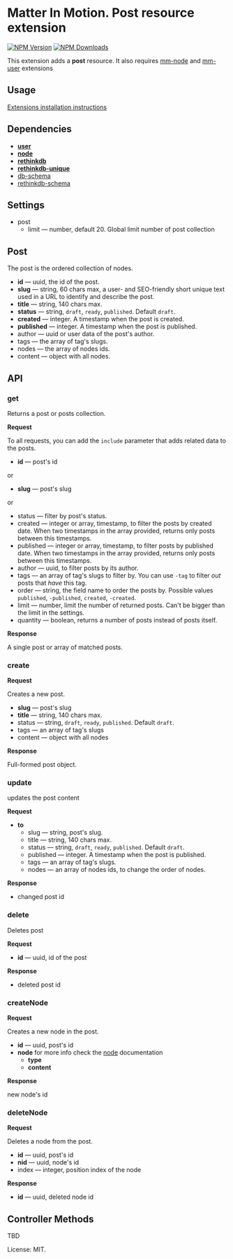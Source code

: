 # Matter In Motion. Post resource extension

[![NPM Version](https://img.shields.io/npm/v/mm-post.svg?style=flat-square)](https://www.npmjs.com/package/mm-post)
[![NPM Downloads](https://img.shields.io/npm/dt/mm-post.svg?style=flat-square)](https://www.npmjs.com/package/mm-post)

This extension adds a __post__ resource. It also requires [mm-node](https://github.com/matter-in-motion/mm-node) and [mm-user](https://github.com/matter-in-motion/mm-user) extensions

## Usage

[Extensions installation instructions](https://github.com/matter-in-motion/mm/blob/master/docs/extensions.md)

## Dependencies

* __[user](https://github.com/matter-in-motion/mm-user)__
* __[node](https://github.com/matter-in-motion/mm-node)__
* __[rethinkdb](https://github.com/matter-in-motion/mm-rethinkdb)__
* __[rethinkdb-unique](https://github.com/matter-in-motion/mm-rethinkdb-unique)__
* [db-schema](https://github.com/matter-in-motion/mm-db-schema)
* [rethinkdb-schema](https://github.com/matter-in-motion/mm-rethinkdb-schema)

## Settings

* post
  - limit — number, default 20. Global limit number of post collection

## Post

The post is the ordered collection of nodes.

* __id__ — uuid, the id of the post.
* __slug__ — string, 60 chars max, a user- and SEO-friendly short unique text used in a URL to identify and describe the post.
* __title__ — string, 140 chars max.
* __status__ — string, `draft`, `ready`, `published`. Default `draft`.
* __created__ — integer. A timestamp when the post is created.
* __published__ — integer. A timestamp when the post is published.
* author — uuid or user data of the post's author.
* tags — the array of tag's slugs.
* nodes — the array of nodes ids.
* content — object with all nodes.

## API

### get

Returns a post or posts collection.

**Request**

To all requests, you can add the `include` parameter that adds related data to the posts.

* **id** — post's id

or

* **slug** — post's slug

or

* status — filter by post's status.
* created — integer or array, timestamp, to filter the posts by created date. When two timestamps in the array provided, returns only posts between this timestamps.
* published — integer or array, timestamp, to filter posts by published date. When two timestamps in the array provided, returns only posts between this timestamps.
* author — uuid, to filter posts by its author.
* tags — an array of tag's slugs to filter by. You can use `-tag` to filter *out* posts that *have* this tag.
* order — string, the field name to order the posts by. Possible values `published`, `-published`, `created`, `-created`.
* limit — number, limit the number of returned posts. Can't be bigger than the limit in the settings.
* quantity — boolean, returns a number of posts instead of posts itself.


**Response**

A single post or array of matched posts.

### create

**Request**

Creates a new post.

* __slug__ — post's slug
* __title__ — string, 140 chars max.
* status — string, `draft`, `ready`, `published`. Default `draft`.
* tags — an array of tag's slugs
* content — object with all nodes

**Response**

Full-formed post object.

### update

updates the post content

**Request**

* **to**
  - slug — string, post's slug.
  - title — string, 140 chars max.
  - status — string, `draft`, `ready`, `published`. Default `draft`.
  - published — integer. A timestamp when the post is published.
  - tags — an array of tag's slugs.
  - nodes — an array of nodes ids, to change the order of nodes.

**Response**

* changed post id

### delete

Deletes post

**Request**

* __id__ — uuid, id of the post

**Response**

* deleted post id

### createNode

**Request**

Creates a new node in the post.

* __id__ — uuid, post's id
* __node__ for more info check the [node](https://github.com/matter-in-motion/mm-node) documentation
  * __type__
  * __content__

**Response**

new node's id

### deleteNode

**Request**

Deletes a node from the post.

* __id__ — uuid, post's id
* __nid__ — uuid, node's id
* index — integer, position index of the node

**Response**

* __id__ — uuid, deleted node id

## Controller Methods

TBD

License: MIT.
